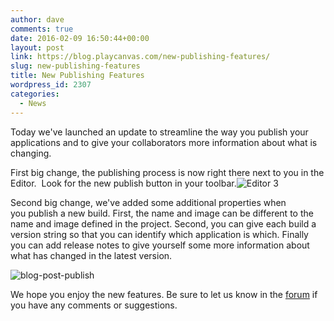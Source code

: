 ```yaml
---
author: dave
comments: true
date: 2016-02-09 16:50:44+00:00
layout: post
link: https://blog.playcanvas.com/new-publishing-features/
slug: new-publishing-features
title: New Publishing Features
wordpress_id: 2307
categories:
  - News
---
```


Today we've launched an update to streamline the way you publish your applications and to give your collaborators more information about what is changing.

First big change, the publishing process is now right there next to you in the Editor.  Look for the new publish button in your toolbar.![Editor 3](https://blog.playcanvas.com/wp-content/uploads/2016/02/Editor-3.jpg)

Second big change, we've added some additional properties when you publish a new build. First, the name and image can be different to the name and image defined in the project. Second, you can give each build a version string so that you can identify which application is which. Finally you can add release notes to give yourself some more information about what has changed in the latest version.

![blog-post-publish](https://blog.playcanvas.com/wp-content/uploads/2016/02/blog-post-publish.jpg)

We hope you enjoy the new features. Be sure to let us know in the [forum](http://forum.playcanvas.com) if you have any comments or suggestions.
